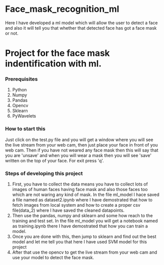 # Face_mask_recognition_ml
Here I have developed a ml model which will allow the user to detect a face and also it will tell you that whether that detected face has got a face mask or not.
<h1>Project for the face mask indentification with ml.</h1>

<h3>Prerequisites</h3>
<ol>
<li>Python</li>
<li>Numpy</li>
<li>Pandas</li>
<li>Opencv</li>
<li>Sklearn</li>
 <li>PyWavelets</li>
</ol>

<h3>How to start this</h3>
Just click on the test.py file and you will get a window where you will see the live stream from your web cam, then just place your face in front of you web cam. Then if you have not weared any face mask then this will say that you are 'unsave' and when you will wear a mask then you will see 'save' written on the top of your face. For exit press 'q'.

<h3>Steps of developing this project</h3>
<ol>
<li>First, you have to collect the data means you have to collect lots of images of human faces having face mask and also those faces too which are not waring any kind of mask. In the file ml_model I hace saved a file named as dataset2.ipynb where I have demostrated that how to fetch images from local system and how to create a proper csv file(data_2) where I have saved the cleaned datapoints.</li>
<li>Then use the pandas, numpy and sklearn and some how reach to the training and test set. In the file ml_model you will get a notebook named as training.ipynb there I have demostrated that how you can train a model.</li>
<li>Once you are done with this, then jump to sklearn and find out the best model and let me tell you that here I have used SVM model for this project</li>
<li>After that use the opencv to get the live stream from your web cam and use your model to detect the face mask.</li>
</ol>
